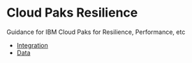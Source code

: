 # Cloud Paks Resilience

Guidance for IBM Cloud Paks for Resilience, Performance, etc

* [Integration](Integration/index.md)
* [Data](Data/index.md)
